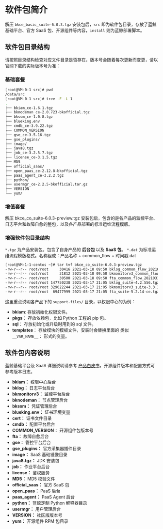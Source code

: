 # 软件包简介

解压 `bkce_basic_suite-6.0.3.tgz` 安装包后，`src` 即为软件包目录，存放了蓝鲸基础平台、官方 SaaS 包、开源组件等内容，`install` 则为蓝鲸部署脚本。

## 软件包目录结构

请按照目录结构检查对应文件目录是否存在，版本号会随着每次更新而变更，请以官网下载的实际版本号为准：

### 基础套餐

```bash
[root@VM-0-1 src]# pwd
/data/src
[root@VM-0-1 src]# tree -F -L 1
.
├── bkiam_ce-1.6.1.tgz
├── bknodeman_ce-2.0.723-bkofficial.tgz
├── bkssm_ce-1.0.8.tgz
├── blueking.env
├── cmdb_ce-3.9.22.tgz
├── COMMON_VERSION
├── gse_ce-3.5.16.tgz
├── gse_plugins/
├── image/
├── java8.tgz
├── job_ce-3.2.5.7.tgz
├── license_ce-3.1.5.tgz
├── MD5
├── official_saas/
├── open_paas_ce-2.12.8-bkofficial.tgz
├── paas_agent_ce-3.2.2.tgz
├── python/
├── usermgr_ce-2.2.5-bkofficial.tar.gz
├── VERSION
└── yum/
```

### 增值套餐

解压 bkce_co_suite-6.0.3-preview.tgz 安装包后，包含的是各产品的监控平台、日志平台和故障自愈的整包，以及各产品部署的标准运维流程模版。

### 增强软件包目录结构

`*.tgz` 为产品安装包。包含了自身产品的 **后台包** 以及 **SaaS 包**。
`*.dat` 为标准运维流程模版格式。名称组成：产品名称 + common_flow + 时间戳.dat

```bash
[root@VM-1-1-centos ~]# tar tvf bkce_co_suite-6.0.3-preview.tgz
-rw-r--r-- root/root     30416 2021-03-18 09:50 bklog_common_flow_20210318094934.dat
-rw-r--r-- root/root     31812 2021-03-18 09:50 bkmonitorv3_common_flow_20210318094947.dat
-rw-r--r-- root/root     30500 2021-03-18 09:50 fta_common_flow_20210318094919.dat
-rw-r--r-- root/root 147750238 2021-03-17 21:05 bklog_suite-4.2.556.tgz
-rw-r--r-- root/root 329022244 2021-03-17 21:05 bkmonitorv3_suite-3.3.1660.tgz
-rw-r--r-- root/root  69477999 2021-03-17 21:05 fta_suite-5.2.14-ce.tgz
```

这里重点说明各产品下的 `support-files/` 目录，以权限中心的为例：

- **bkiam**: 存放初始化权限文件。
- **pkgs**： 存放依赖包，比如 Python 工程的 pip 包。
- **sql**： 存放初始化或升级时用到的 sql 文件。
- **templates**： 存放模块的模板文件，安装时会替换里面的 类似 `__VAR_NAME__`： 形式的变量。

## 软件包内容说明

蓝鲸基础平台及 SaaS 详细说明请参考 [产品白皮书](https://bk.tencent.com/docs/)，开源组件版本和配置方式可参考版本日志。

- **bkiam：** 权限中心后台
- **bklog：** 日志平台后台
- **bkmonitorv3：** 监控平台后台
- **bknodeman：** 节点管理后台
- **bkssm：** 凭证管理后台
- **blueking.env：** 证书环境变量
- **cert：** 证书文件目录
- **cmdb：** 配置平台后台
- **COMMON_VERSION：** 开源组件包版本号
- **fta：** 故障自愈后台
- **gse：** 管控平台后台
- **gse_plugins：** 官方采集器插件目录
- **image：** SaaS 基础镜像目录
- **java8.tgz：** JDK 安装包
- **job：** 作业平台后台
- **license：** 鉴权服务
- **MD5：** MD5 校验文件
- **official_saas：** 官方 SaaS 包
- **open_paas：** PaaS 后台
- **paas_agent：** PaaS Agent 后台
- **python：** 蓝鲸定制 Python 解释器目录
- **usermgr：** 用户管理后台
- **VERSION：** 社区版版本号
- **yum：** 开源组件 RPM 包目录
